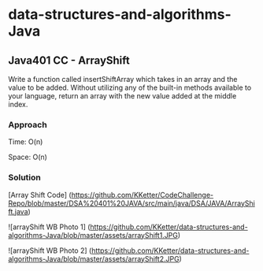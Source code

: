 # data-structures-and-algorithms-Java

## Java401 CC - ArrayShift

Write a function called insertShiftArray which takes in an array and the value to be added. Without utilizing any of the built-in methods available to your language, return an array with the new value added at the middle index.

### Approach

Time: O(n)

Space: O(n) 

### Solution

[Array Shift Code] (https://github.com/KKetter/CodeChallenge-Repo/blob/master/DSA%20401%20JAVA/src/main/java/DSA/JAVA/ArrayShift.java)

![arrayShift WB Photo 1] (https://github.com/KKetter/data-structures-and-algorithms-Java/blob/master/assets/arrayShift1.JPG)
    
![arrayShift WB Photo 2] (https://github.com/KKetter/data-structures-and-algorithms-Java/blob/master/assets/arrayShift2.JPG)
    